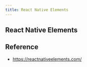 ```yaml
---
title: React Native Elements
---
```


## React Native Elements


## Reference
- https://reactnativeelements.com/
